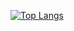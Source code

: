 [![Top Langs](https://github-readme-stats.vercel.app/api/top-langs/?username=kevinjchang98&hide=html,css&layout=compact&theme=dracula)](https://github.com/anuraghazra/github-readme-stats)
